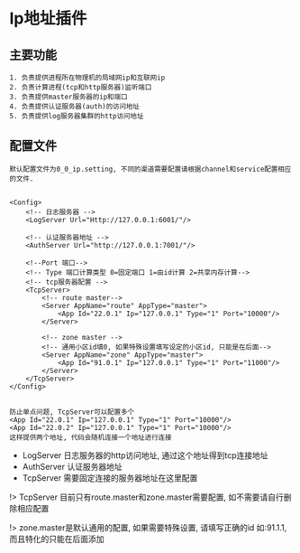 # Ip地址插件


## 主要功能
	
	1. 负责提供进程所在物理机的局域网ip和互联网ip
	2. 负责计算进程(tcp和http服务器)监听端口
	3. 负责提供master服务器的ip和端口
	4. 负责提供认证服务器(auth)的访问地址
	5. 负责提供log服务器集群的http访问地址

## 配置文件
	
	默认配置文件为0_0_ip.setting, 不同的渠道需要配置请根据channel和service配置相应的文件.

	
	<Config>
		<!-- 日志服务器 -->
		<LogServer Url="Http://127.0.0.1:6001/"/>

		<!-- 认证服务器地址 -->
		<AuthServer Url="http://127.0.0.1:7001/"/>

		<!--Port 端口-->
		<!-- Type 端口计算类型 0=固定端口 1=由id计算 2=共享内存计算--> 
		<!-- tcp服务器配置 -->
		<TcpServer>
			<!-- route master-->
			<Server AppName="route" AppType="master">
				<App Id="22.0.1" Ip="127.0.0.1" Type="1" Port="10000"/>
			</Server>

			<!-- zone master -->
			<!-- 通用小区id填0, 如果特殊设置填写设定的小区id, 只能是在后面-->
			<Server AppName="zone" AppType="master">
				<App Id="91.0.1" Ip="127.0.0.1" Type="1" Port="11000"/>
			</Server>
		</TcpServer>
	</Config>


	防止单点问题, TcpServer可以配置多个 
	<App Id="22.0.1" Ip="127.0.0.1" Type="1" Port="10000"/>
	<App Id="22.0.2" Ip="127.0.0.1" Type="1" Port="10000"/>
	这样提供两个地址, 代码会随机连接一个地址进行连接

- LogServer  日志服务器的http访问地址, 通过这个地址得到tcp连接地址
- AuthServer 认证服务器地址
- TcpServer 需要固定连接的服务器地址在这里配置


!> TcpServer 目前只有route.master和zone.master需要配置, 如不需要请自行删除相应配置

!> zone.master是默认通用的配置, 如果需要特殊设置, 请填写正确的id 如:91.1.1, 而且特化的只能在后面添加
